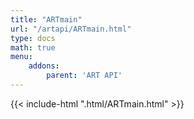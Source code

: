 ```yaml
---
title: "ARTmain"
url: "/artapi/ARTmain.html"
type: docs
math: true
menu:
    addons:
        parent: 'ART API'
---
```


{{< include-html ".html/ARTmain.html" >}}
